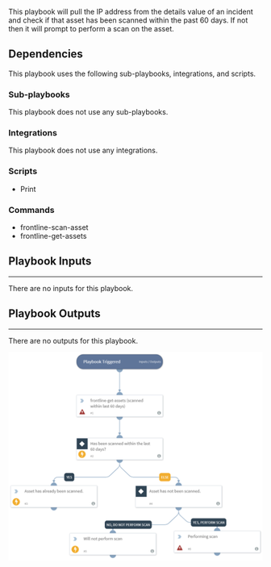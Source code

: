 This playbook will pull the IP address from the details value of an incident and check if that asset has been scanned within the past 60 days. If not then it will prompt to perform a scan on the asset.

## Dependencies
This playbook uses the following sub-playbooks, integrations, and scripts.

### Sub-playbooks
This playbook does not use any sub-playbooks.

### Integrations
This playbook does not use any integrations.

### Scripts
* Print

### Commands
* frontline-scan-asset
* frontline-get-assets

## Playbook Inputs
---
There are no inputs for this playbook.

## Playbook Outputs
---
There are no outputs for this playbook.

![Digital_Defense_FrontlineVM_Scan_Asset_Not_Recently_Scanned](https://github.com/ElazarK/content-docs/blob/master/images/playbooks/Digital_Defense_FrontlineVM_Scan_Asset_Not_Recently_Scanned.png)
